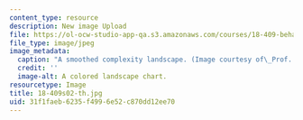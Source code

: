 ```yaml
---
content_type: resource
description: New image Upload
file: https://ol-ocw-studio-app-qa.s3.amazonaws.com/courses/18-409-behavior-of-algorithms-spring-2002/31f1faeb6235f4996e52c870dd12ee70_18-409s02-th.jpg
file_type: image/jpeg
image_metadata:
  caption: "A smoothed complexity landscape. (Image courtesy of\_Prof. Daniel Spielman.)"
  credit: ''
  image-alt: A colored landscape chart.
resourcetype: Image
title: 18-409s02-th.jpg
uid: 31f1faeb-6235-f499-6e52-c870dd12ee70
---
```


